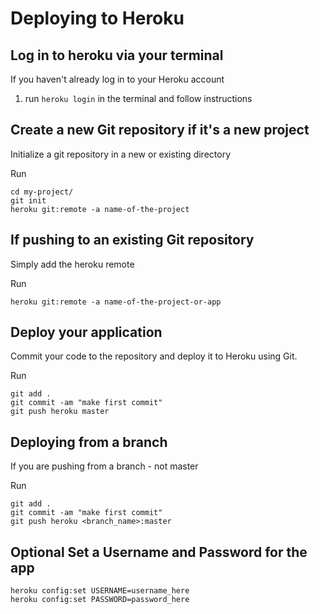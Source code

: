# Deploying to Heroku

## Log in to heroku via your terminal

If you haven't already log in to your Heroku account

1. run `heroku login` in the terminal and follow instructions



## Create a new Git repository if it's a new project

Initialize a git repository in a new or existing directory

Run

```
cd my-project/
git init
heroku git:remote -a name-of-the-project
```

## If pushing to an existing Git repository

Simply add the heroku remote

Run

`heroku git:remote -a name-of-the-project-or-app`



## Deploy your application

Commit your code to the repository and deploy it to Heroku using Git.

Run

```
git add .
git commit -am "make first commit"
git push heroku master
```

## Deploying from a branch

If you are pushing from a branch - not master 

Run

```
git add .
git commit -am "make first commit"
git push heroku <branch_name>:master
```

## **Optional** Set a Username and Password for the app

```
heroku config:set USERNAME=username_here
heroku config:set PASSWORD=password_here
```



